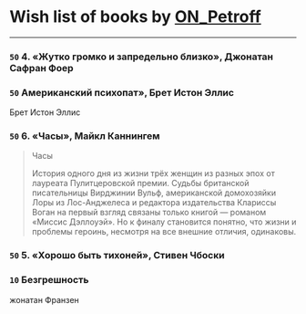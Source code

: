 # Wish list of books by [ON_Petroff](https://www.facebook.com/app_scoped_user_id/1079841742132777/)
---

### `50` 4. «Жутко громко и запредельно близко», Джонатан Сафран Фоер

### `50` Американский психопат», Брет Истон Эллис
Брет Истон Эллис

### `50` 6. «Часы», Майкл Каннингем
> Часы
> 
> История одного дня из жизни трёх женщин из разных эпох от лауреата Пулитцеровской премии. Судьбы британской писательницы Вирджинии Вульф, американской домохозяйки Лоры из Лос-Анджелеса и редактора издательства Клариссы Воган на первый взгляд связаны только книгой — романом «Миссис Дэллоуэй». Но к финалу становится понятно, что жизни и проблемы героинь, несмотря на все внешние отличия, одинаковы.

### `50` 5. «Хорошо быть тихоней», Стивен Чбоски

### `10` Безгрешность
жонатан Франзен

